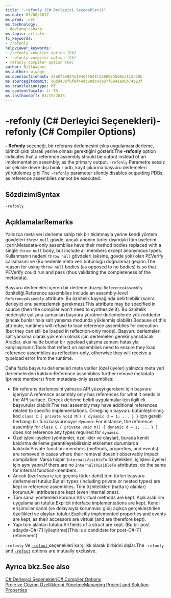 ```yaml
---
title: "-refonly (C# Derleyici Seçenekleri)"
ms.date: 07/08/2017
ms.prod: .net
ms.technology:
- devlang-csharp
ms.topic: article
f1_keywords:
- /refonly
helpviewer_keywords:
- /refonly compiler option [C#]
- -refonly compiler option [C#]
- refonly compiler option [C#]
author: BillWagner
ms.author: wiwagn
ms.openlocfilehash: 25b0f6e024e194dff641fd5069755d0ea112a50b
ms.sourcegitcommit: c0dd436f6f8f44dc80dc43b07f6841a00b74b23f
ms.translationtype: MT
ms.contentlocale: tr-TR
ms.lasthandoff: 01/19/2018
---
```

# <a name="-refonly-c-compiler-options"></a><span data-ttu-id="c0265-102">-refonly (C# Derleyici Seçenekleri)</span><span class="sxs-lookup"><span data-stu-id="c0265-102">-refonly (C# Compiler Options)</span></span>

<span data-ttu-id="c0265-103">**- Refonly** seçeneği, bir referans derlemesini çıkış uygulaması derleme, birincil çıktı olarak yerine olması gerektiğini gösterir.</span><span class="sxs-lookup"><span data-stu-id="c0265-103">The **-refonly** option indicates that a reference assembly should be output instead of an implementation assembly, as the primary output.</span></span> <span data-ttu-id="c0265-104">`-refonly` Parametre sessiz bir şekilde devre dışı bırakır pdb, kayıt çıkarma başvuru derlemeleri yürütülemez gibi.</span><span class="sxs-lookup"><span data-stu-id="c0265-104">The `-refonly` parameter silently disables outputting PDBs, as reference assemblies cannot be executed.</span></span>

## <a name="syntax"></a><span data-ttu-id="c0265-105">Sözdizimi</span><span class="sxs-lookup"><span data-stu-id="c0265-105">Syntax</span></span>

```console
-refonly
```

## <a name="remarks"></a><span data-ttu-id="c0265-106">Açıklamalar</span><span class="sxs-lookup"><span data-stu-id="c0265-106">Remarks</span></span>

<span data-ttu-id="c0265-107">Yalnızca meta veri derleme sahip tek bir tıklatmayla yerine kendi yöntem gövdeleri `throw null` gövde, ancak anonim türler dışındaki tüm üyelerini içerir.</span><span class="sxs-lookup"><span data-stu-id="c0265-107">Metadata-only assemblies have their method bodies replaced with a single `throw null` body, but include all members except anonymous types.</span></span> <span data-ttu-id="c0265-108">Kullanmanın nedeni `throw null` gövdeleri (aksine, gövde yok) olan PEVerify çalışmasını ve (Bu nedenle meta veri bütünlüğü doğrulama) geçirin.</span><span class="sxs-lookup"><span data-stu-id="c0265-108">The reason for using `throw null` bodies (as opposed to no bodies) is so that PEVerify could run and pass (thus validating the completeness of the metadata).</span></span>

<span data-ttu-id="c0265-109">Başvuru derlemeleri içeren bir derleme düzeyi `ReferenceAssembly` özniteliği.</span><span class="sxs-lookup"><span data-stu-id="c0265-109">Reference assemblies include an assembly-level `ReferenceAssembly` attribute.</span></span> <span data-ttu-id="c0265-110">Bu öznitelik kaynağında belirtilebilir (sonra derleyici onu sentezlemek gerekmez).</span><span class="sxs-lookup"><span data-stu-id="c0265-110">This attribute may be specified in source (then the compiler won't need to synthesize it).</span></span> <span data-ttu-id="c0265-111">Bu öznitelik nedeniyle çalışma zamanları başvuru yürütme derlemelerde yük reddeder (ancak bunlar hala salt yansıma modunda yüklenmiş olabilir).</span><span class="sxs-lookup"><span data-stu-id="c0265-111">Because of this attribute, runtimes will refuse to load reference assemblies for execution (but they can still be loaded in reflection-only mode).</span></span> <span data-ttu-id="c0265-112">Başvuru derlemeleri salt yansıma olarak yük emin olmak için derlemeleri gerekir yansıtacak Araçlar, aksi halde bunlar bir typeload çalışma zamanı hatasıyla karşılaşırsınız.</span><span class="sxs-lookup"><span data-stu-id="c0265-112">Tools that reflect on assemblies need to ensure they load reference assemblies as reflection-only, otherwise they will receive a typeload error from the runtime.</span></span>

<span data-ttu-id="c0265-113">Daha fazla başvuru derlemeleri meta veriler (özel üyeler) yalnızca meta veri derlemelerden kaldırın:</span><span class="sxs-lookup"><span data-stu-id="c0265-113">Reference assemblies further remove metadata (private members) from metadata-only assemblies:</span></span>

- <span data-ttu-id="c0265-114">Bir referans derlemesini yalnızca API yüzeyi gerekeni için başvuru içeriyor.</span><span class="sxs-lookup"><span data-stu-id="c0265-114">A reference assembly only has references for what it needs in the API surface.</span></span> <span data-ttu-id="c0265-115">Gerçek derleme belirli uygulamalar için ilgili ek başvurular olabilir.</span><span class="sxs-lookup"><span data-stu-id="c0265-115">The real assembly may have additional references related to specific implementations.</span></span> <span data-ttu-id="c0265-116">Örneği için başvuru bütünleştirilmiş kod `class C { private void M() { dynamic d = 1; ... } }` için gerekli herhangi bir türü başvurmuyor `dynamic`.</span><span class="sxs-lookup"><span data-stu-id="c0265-116">For instance, the reference assembly for `class C { private void M() { dynamic d = 1; ... } }` does not reference any types required for `dynamic`.</span></span>
- <span data-ttu-id="c0265-117">Özel işlevi-üyeleri (yöntemler, özellikler ve olaylar), burada kendi kaldırma derleme garantileyebilirsiniz etkilemez durumlarda kaldırılır.</span><span class="sxs-lookup"><span data-stu-id="c0265-117">Private function-members (methods, properties, and events) are removed in cases where their removal doesn't observably impact compilation.</span></span> <span data-ttu-id="c0265-118">Varsa hiçbir `InternalsVisibleTo` öznitelikleri, iç işlevi üyeleri için aynı yapın.</span><span class="sxs-lookup"><span data-stu-id="c0265-118">If there are no `InternalsVisibleTo` attributes, do the same for internal function-members.</span></span>
- <span data-ttu-id="c0265-119">Ancak (özel veya iç içe geçmiş türler dahil) tüm türleri başvuru derlemeleri tutulur.</span><span class="sxs-lookup"><span data-stu-id="c0265-119">But all types (including private or nested types) are kept in reference assemblies.</span></span> <span data-ttu-id="c0265-120">Tüm öznitelikleri (hatta iç olanlar) korunur.</span><span class="sxs-lookup"><span data-stu-id="c0265-120">All attributes are kept (even internal ones).</span></span>
- <span data-ttu-id="c0265-121">Tüm sanal yöntemleri korunur.</span><span class="sxs-lookup"><span data-stu-id="c0265-121">All virtual methods are kept.</span></span> <span data-ttu-id="c0265-122">Açık arabirim uygulamaları tutulur.</span><span class="sxs-lookup"><span data-stu-id="c0265-122">Explicit interface implementations are kept.</span></span> <span data-ttu-id="c0265-123">Kendi erişimciler sanal (ve dolayısıyla korunması gibi) açıkça gerçekleştirilen özellikleri ve olayları tutulur.</span><span class="sxs-lookup"><span data-stu-id="c0265-123">Explicitly implemented properties and events are kept, as their accessors are virtual (and are therefore kept).</span></span>
- <span data-ttu-id="c0265-124">Yapı tüm alanları tutulur.</span><span class="sxs-lookup"><span data-stu-id="c0265-124">All fields of a struct are kept.</span></span> <span data-ttu-id="c0265-125">(Bu bir post adaydır-C#-7.1 iyileştirme)</span><span class="sxs-lookup"><span data-stu-id="c0265-125">(This is a candidate for post-C#-7.1 refinement)</span></span>

<span data-ttu-id="c0265-126">`-refonly` Ve [ `-refout` ](refout-compiler-option.md) seçenekleri karşılıklı olarak birbirini dışlar.</span><span class="sxs-lookup"><span data-stu-id="c0265-126">The `-refonly` and [`-refout`](refout-compiler-option.md) options are mutually exclusive.</span></span>

## <a name="see-also"></a><span data-ttu-id="c0265-127">Ayrıca bkz.</span><span class="sxs-lookup"><span data-stu-id="c0265-127">See also</span></span>
 [<span data-ttu-id="c0265-128">C# Derleyici Seçenekleri</span><span class="sxs-lookup"><span data-stu-id="c0265-128">C# Compiler Options</span></span>](../../../csharp/language-reference/compiler-options/index.md)  
 [<span data-ttu-id="c0265-129">Proje ve Çözüm Özelliklerini Yönetme</span><span class="sxs-lookup"><span data-stu-id="c0265-129">Managing Project and Solution Properties</span></span>](/visualstudio/ide/managing-project-and-solution-properties)
